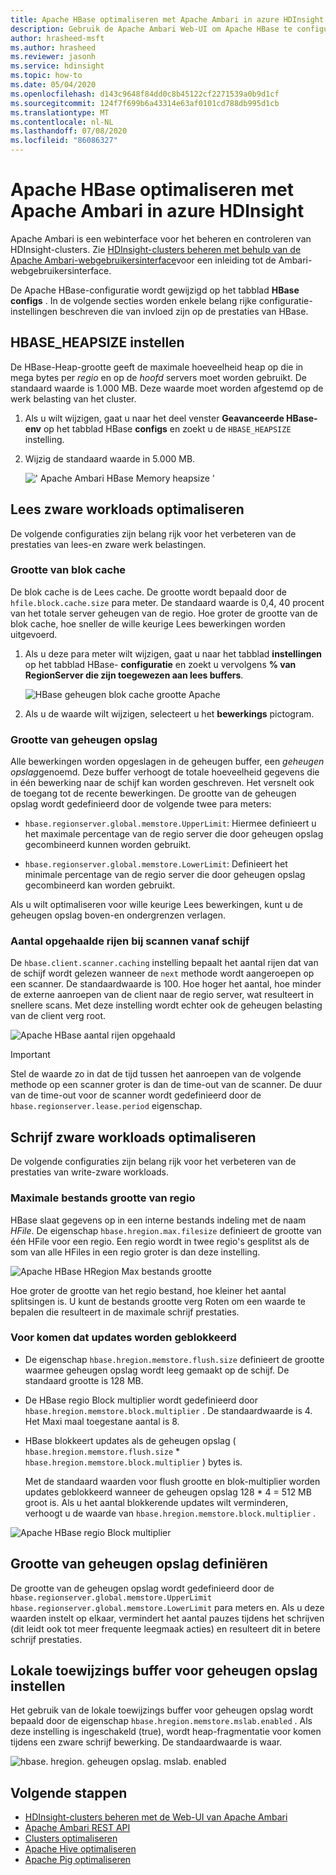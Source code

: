 ```yaml
---
title: Apache HBase optimaliseren met Apache Ambari in azure HDInsight
description: Gebruik de Apache Ambari Web-UI om Apache HBase te configureren en te optimaliseren.
author: hrasheed-msft
ms.author: hrasheed
ms.reviewer: jasonh
ms.service: hdinsight
ms.topic: how-to
ms.date: 05/04/2020
ms.openlocfilehash: d143c9648f84dd0c8b45122cf2271539a0b9d1cf
ms.sourcegitcommit: 124f7f699b6a43314e63af0101cd788db995d1cb
ms.translationtype: MT
ms.contentlocale: nl-NL
ms.lasthandoff: 07/08/2020
ms.locfileid: "86086327"
---
```

# <a name="optimize-apache-hbase-with-apache-ambari-in-azure-hdinsight"></a>Apache HBase optimaliseren met Apache Ambari in azure HDInsight

Apache Ambari is een webinterface voor het beheren en controleren van HDInsight-clusters. Zie [HDInsight-clusters beheren met behulp van de Apache Ambari-webgebruikersinterface](hdinsight-hadoop-manage-ambari.md)voor een inleiding tot de Ambari-webgebruikersinterface.

De Apache HBase-configuratie wordt gewijzigd op het tabblad **HBase configs** . In de volgende secties worden enkele belang rijke configuratie-instellingen beschreven die van invloed zijn op de prestaties van HBase.

## <a name="set-hbase_heapsize"></a>HBASE_HEAPSIZE instellen

De HBase-Heap-grootte geeft de maximale hoeveelheid heap op die in mega bytes per *regio* en op de *hoofd* servers moet worden gebruikt. De standaard waarde is 1.000 MB. Deze waarde moet worden afgestemd op de werk belasting van het cluster.

1. Als u wilt wijzigen, gaat u naar het deel venster **Geavanceerde HBase-env** op het tabblad HBase **configs** en zoekt u de `HBASE_HEAPSIZE` instelling.

1. Wijzig de standaard waarde in 5.000 MB.

    ![' Apache Ambari HBase Memory heapsize '](./media/optimize-hbase-ambari/ambari-hbase-heapsize.png)

## <a name="optimize-read-heavy-workloads"></a>Lees zware workloads optimaliseren

De volgende configuraties zijn belang rijk voor het verbeteren van de prestaties van lees-en zware werk belastingen.

### <a name="block-cache-size"></a>Grootte van blok cache

De blok cache is de Lees cache. De grootte wordt bepaald door de `hfile.block.cache.size` para meter. De standaard waarde is 0,4, 40 procent van het totale server geheugen van de regio. Hoe groter de grootte van de blok cache, hoe sneller de wille keurige Lees bewerkingen worden uitgevoerd.

1. Als u deze para meter wilt wijzigen, gaat u naar het tabblad **instellingen** op het tabblad HBase- **configuratie** en zoekt u vervolgens **% van RegionServer die zijn toegewezen aan lees buffers**.

    ![HBase geheugen blok cache grootte Apache](./media/optimize-hbase-ambari/hbase-block-cache-size.png)

1. Als u de waarde wilt wijzigen, selecteert u het **bewerkings** pictogram.

### <a name="memstore-size"></a>Grootte van geheugen opslag

Alle bewerkingen worden opgeslagen in de geheugen buffer, een *geheugen opslag*genoemd. Deze buffer verhoogt de totale hoeveelheid gegevens die in één bewerking naar de schijf kan worden geschreven. Het versnelt ook de toegang tot de recente bewerkingen. De grootte van de geheugen opslag wordt gedefinieerd door de volgende twee para meters:

* `hbase.regionserver.global.memstore.UpperLimit`: Hiermee definieert u het maximale percentage van de regio server die door geheugen opslag gecombineerd kunnen worden gebruikt.

* `hbase.regionserver.global.memstore.LowerLimit`: Definieert het minimale percentage van de regio server die door geheugen opslag gecombineerd kan worden gebruikt.

Als u wilt optimaliseren voor wille keurige Lees bewerkingen, kunt u de geheugen opslag boven-en ondergrenzen verlagen.

### <a name="number-of-rows-fetched-when-scanning-from-disk"></a>Aantal opgehaalde rijen bij scannen vanaf schijf

De `hbase.client.scanner.caching` instelling bepaalt het aantal rijen dat van de schijf wordt gelezen wanneer de `next` methode wordt aangeroepen op een scanner.  De standaardwaarde is 100. Hoe hoger het aantal, hoe minder de externe aanroepen van de client naar de regio server, wat resulteert in snellere scans. Met deze instelling wordt echter ook de geheugen belasting van de client verg root.

![Apache HBase aantal rijen opgehaald](./media/optimize-hbase-ambari/hbase-num-rows-fetched.png)

> [!IMPORTANT]  
> Stel de waarde zo in dat de tijd tussen het aanroepen van de volgende methode op een scanner groter is dan de time-out van de scanner. De duur van de time-out voor de scanner wordt gedefinieerd door de `hbase.regionserver.lease.period` eigenschap.

## <a name="optimize-write-heavy-workloads"></a>Schrijf zware workloads optimaliseren

De volgende configuraties zijn belang rijk voor het verbeteren van de prestaties van write-zware workloads.

### <a name="maximum-region-file-size"></a>Maximale bestands grootte van regio

HBase slaat gegevens op in een interne bestands indeling met de naam *HFile*. De eigenschap `hbase.hregion.max.filesize` definieert de grootte van één HFile voor een regio.  Een regio wordt in twee regio's gesplitst als de som van alle HFiles in een regio groter is dan deze instelling.

![Apache HBase HRegion Max bestands grootte](./media/optimize-hbase-ambari/hbase-hregion-max-filesize.png)

Hoe groter de grootte van het regio bestand, hoe kleiner het aantal splitsingen is. U kunt de bestands grootte verg Roten om een waarde te bepalen die resulteert in de maximale schrijf prestaties.

### <a name="avoid-update-blocking"></a>Voor komen dat updates worden geblokkeerd

* De eigenschap `hbase.hregion.memstore.flush.size` definieert de grootte waarmee geheugen opslag wordt leeg gemaakt op de schijf. De standaard grootte is 128 MB.

* De HBase regio Block multiplier wordt gedefinieerd door `hbase.hregion.memstore.block.multiplier` . De standaardwaarde is 4. Het Maxi maal toegestane aantal is 8.

* HBase blokkeert updates als de geheugen opslag ( `hbase.hregion.memstore.flush.size`  *  `hbase.hregion.memstore.block.multiplier` ) bytes is.

    Met de standaard waarden voor flush grootte en blok-multiplier worden updates geblokkeerd wanneer de geheugen opslag 128 * 4 = 512 MB groot is. Als u het aantal blokkerende updates wilt verminderen, verhoogt u de waarde van `hbase.hregion.memstore.block.multiplier` .

![Apache HBase regio Block multiplier](./media/optimize-hbase-ambari/hbase-hregion-memstore-block-multiplier.png)

## <a name="define-memstore-size"></a>Grootte van geheugen opslag definiëren

De grootte van de geheugen opslag wordt gedefinieerd door de `hbase.regionserver.global.memstore.UpperLimit` `hbase.regionserver.global.memstore.LowerLimit` para meters en. Als u deze waarden instelt op elkaar, vermindert het aantal pauzes tijdens het schrijven (dit leidt ook tot meer frequente leegmaak acties) en resulteert dit in betere schrijf prestaties.

## <a name="set-memstore-local-allocation-buffer"></a>Lokale toewijzings buffer voor geheugen opslag instellen

Het gebruik van de lokale toewijzings buffer voor geheugen opslag wordt bepaald door de eigenschap `hbase.hregion.memstore.mslab.enabled` . Als deze instelling is ingeschakeld (true), wordt heap-fragmentatie voor komen tijdens een zware schrijf bewerking. De standaardwaarde is waar.

![hbase. hregion. geheugen opslag. mslab. enabled](./media/optimize-hbase-ambari/hbase-hregion-memstore-mslab-enabled.png)

## <a name="next-steps"></a>Volgende stappen

* [HDInsight-clusters beheren met de Web-UI van Apache Ambari](hdinsight-hadoop-manage-ambari.md)
* [Apache Ambari REST API](hdinsight-hadoop-manage-ambari-rest-api.md)
* [Clusters optimaliseren](./hdinsight-changing-configs-via-ambari.md)
* [Apache Hive optimaliseren](./optimize-hive-ambari.md)
* [Apache Pig optimaliseren](./optimize-pig-ambari.md)
